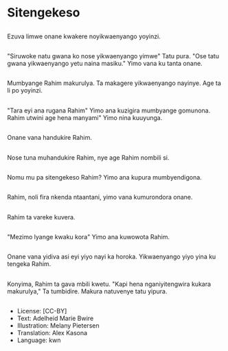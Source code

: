 # Sitengekeso

##
Ezuva limwe onane kwakere noyikwaenyango yoyinzi.

##
"Siruwoke natu gwana ko nose yikwaenyango yimwe" Tatu pura. "Ose tatu gwana yikwaenyango yetu naina masiku." Yimo vana ku tanta onane.

##
Mumbyange Rahim makurulya. Ta makagere yikwaenyango nayinye. Age ta li po yoyinzi.

##
"Tara eyi ana rugana Rahim" Yimo ana kuzigira mumbyange gomunona. Rahim utwini age hena manyami" Yimo nina kuuyunga.

##
Onane vana handukire Rahim.

##
Nose tuna muhandukire Rahim, nye age Rahim nombili si.

##
Nomu mu pa sitengekeso Rahim? Yimo ana kupura mumbyendigona.

##
Rahim, noli fira nkenda ntaantani, yimo vana kumurondora onane.

##
Rahim ta vareke kuvera.

##
"Mezimo lyange kwaku kora" Yimo ana kuwowota Rahim.

##
Onane vana yidiva asi eyi yiyo nayi ka horoka. Yikwaenyango yiyo yina ku tengeka Rahim.

##
Konyima, Rahim ta gava mbili kwetu. "Kapi hena nganiyitengwira kukara makurulya," Ta tumbidire. Makura natuvenye tatu yipura.

##
* License: [CC-BY]
* Text: Adelheid Marie Bwire
* Illustration: Melany Pietersen
* Translation: Alex Kasona
* Language: kwn
